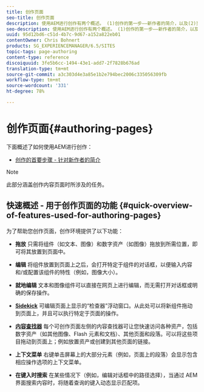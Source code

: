 ```yaml
---
title: 创作页面
seo-title: 创作页面
description: 使用AEM进行创作有两个概述。 (1)创作的第一步——新作者的简介，以及(2)页面创作快速指南——主要操作的快速指南（简介）。
seo-description: 使用AEM进行创作有两个概述。 (1)创作的第一步——新作者的简介，以及(2)页面创作快速指南——主要操作的快速指南（简介）。
uuid: 95d12bd6-c51d-4b7c-9d67-a152a822eb01
contentOwner: Chris Bohnert
products: SG_EXPERIENCEMANAGER/6.5/SITES
topic-tags: page-authoring
content-type: reference
discoiquuid: 3fe5b6cc-1494-43e1-add7-2f7828b676ad
translation-type: tm+mt
source-git-commit: a3c303d4e3a85e1b2e794bec2006c335056309fb
workflow-type: tm+mt
source-wordcount: '331'
ht-degree: 78%

---
```



# 创作页面{#authoring-pages}

下面概述了如何使用AEM进行创作：

* [创作的首要步骤 - 针对新作者的简介](/help/sites-classic-ui-authoring/classic-page-author-first-steps.md)

>[!NOTE]
>
>此部分涵盖创作内容页面时所涉及的任务。<!-- There are many additional features closely related to page authoring, these are covered under [Site and Page Features](/sites-classic-ui-authoring/classic-feature.md). -->

## 快速概述 - 用于创作页面的功能 {#quick-overview-of-features-used-for-authoring-pages}

为了帮助您创作页面，创作环境提供了以下功能：

* **拖放** 只需将组件（如文本、图像）和数字资产（如图像）拖放到所需位置，即可将其放置到页面中。

* **编辑** 将组件放置到页面上之后，会打开特定于组件的对话框，以便输入内容和/或配置该组件的特性（例如，图像大小）。

* **就地编辑** 文本和图像组件可以直接在网页上进行编辑，而无需打开对话框或明确的保存操作。

* **[Sidekick](/help/sites-classic-ui-authoring/classic-page-author-env-tools.md#sidekickclassicui)**
可编辑页面上显示的“检查器”浮动窗口。从此处可以将新组件拖动到页面上，并且可以执行特定于页面的操作。

* **[内容查找器](/help/sites-classic-ui-authoring/classic-page-author-env-tools.md#thecontentfinderclassicui)**
每个可创作页面左侧的内容查找器可让您快速访问各种资产，包括数字资产（如其他图像、Flash 元素和文档）、其他页面和段落。可以将这些项目拖动到页面上；例如放置资产或创建到其他页面的链接。

* **上下文菜单**
右键单击屏幕上的大部分元素（例如，页面上的段落）会显示包含相应操作选项的上下文菜单。

* **在键入时搜索**
在某些情况下（例如，编辑对话框中的路径选择），当通过 AEM 界面搜索内容时，将随着查询的键入动态显示匹配项。

